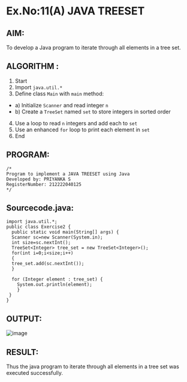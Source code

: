 # Ex.No:11(A) JAVA TREESET

## AIM:

To develop a Java program to iterate through all elements in a tree set.

## ALGORITHM :

1. Start
2. Import `java.util.*`
3. Define class `Main` with `main` method:

- a) Initialize `Scanner` and read integer `n`
- b) Create a `TreeSet` named `set` to store integers in sorted order

4. Use a loop to read `n` integers and add each to `set`
5. Use an enhanced `for` loop to print each element in `set`
6. End

## PROGRAM:

```
/*
Program to implement a JAVA TREESET using Java
Developed by: PRIYANKA S
RegisterNumber: 212222040125
*/
```

## Sourcecode.java:

```
import java.util.*;
public class Exercise2 {
  public static void main(String[] args) {
  Scanner sc=new Scanner(System.in);
  int size=sc.nextInt();
  TreeSet<Integer> tree_set = new TreeSet<Integer>();
  for(int i=0;i<size;i++)
  {
  tree_set.add(sc.nextInt());
  }

  for (Integer element : tree_set) {
    System.out.println(element);
    }
 }
}
```

## OUTPUT:

![image](https://github.com/user-attachments/assets/cbbad970-3221-4760-b083-7f6cd3ea591b)

## RESULT:

Thus the java program to iterate through all elements in a tree set was executed successfully.
